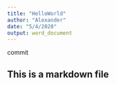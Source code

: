 ```yaml
---
title: "HelloWorld"
author: "Alexander"
date: "5/4/2020"
output: word_document
---
```


commit
## This is a markdown file

